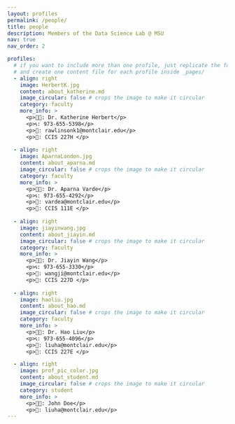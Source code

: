 ```yaml
---
layout: profiles
permalink: /people/
title: people
description: Members of the Data Science Lab @ MSU
nav: true
nav_order: 2

profiles:
  # if you want to include more than one profile, just replicate the following block
  # and create one content file for each profile inside _pages/
  - align: right
    image: HerbertK.jpg
    content: about_katherine.md
    image_circular: false # crops the image to make it circular
    category: faculty
    more_info: >
      <p>👩‍🏫: Dr. Katherine Herbert</p>
      <p>📞: 973-655-5398</p>
      <p>📧: rawlinsonk1@montclair.edu</p>
      <p>🏤: CCIS 227H </p>
      
  - align: right
    image: AparnaLondon.jpg
    content: about_aparna.md
    image_circular: false # crops the image to make it circular
    category: faculty
    more_info: >
      <p>👩‍🏫: Dr. Aparna Varde</p>
      <p>📞: 973-655-4292</p>
      <p>📧: vardea@montclair.edu</p>
      <p>🏤: CCIS 111E </p>
    
  - align: right
    image: jiayinwang.jpg
    content: about_jiayin.md
    image_circular: false # crops the image to make it circular
    category: faculty
    more_info: >
      <p>👩‍🏫: Dr. Jiayin Wang</p>
      <p>📞: 973-655-3330</p>
      <p>📧: wangji@montclair.edu</p>
      <p>🏤: CCIS 227D </p>
  
  - align: right
    image: haoliu.jpg
    content: about_hao.md
    image_circular: false # crops the image to make it circular
    category: faculty
    more_info: >
      <p>👨‍🏫: Dr. Hao Liu</p>
      <p>📞: 973-655-4096</p>
      <p>📧: liuha@montclair.edu</p>
      <p>🏤: CCIS 227E </p>

  - align: right
    image: prof_pic_color.jpg
    content: about_student.md
    image_circular: false # crops the image to make it circular
    category: student
    more_info: >
      <p>👨‍🏫: John Doe</p>
      <p>📧: liuha@montclair.edu</p>
---
```


